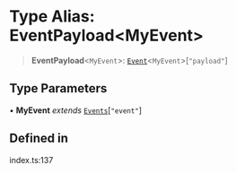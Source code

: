 # Type Alias: EventPayload\<MyEvent\>

> **EventPayload**\<`MyEvent`\>: [`Event`](Event.md)\<`MyEvent`\>\[`"payload"`\]

## Type Parameters

• **MyEvent** *extends* [`Events`](Events.md)\[`"event"`\]

## Defined in

index.ts:137
